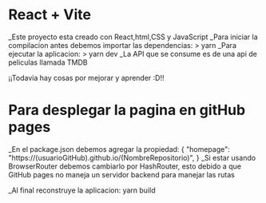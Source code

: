 # React + Vite
_Este proyecto esta creado con React,html,CSS y JavaScript
_Para iniciar la compilacion antes debemos importar las dependencias:
    > yarn
_Para ejecutar la aplicacion:
    > yarn dev
_La API que se consume es de una api de peliculas llamada TMDB

¡¡Todavia hay cosas por mejorar y aprender :D!!

# Para desplegar la pagina en gitHub pages
_En el package.json debemos agregar la propiedad: 
{
    "homepage": "https://(usuarioGitHub).github.io/(NombreRepositorio)",
}
_Si estar usando BrowserRouter debemos cambiarlo por HashRouter, esto debido
a que GitHub pages no maneja un servidor backend para manejar las rutas

_Al final reconstruye la aplicacion: yarn build



